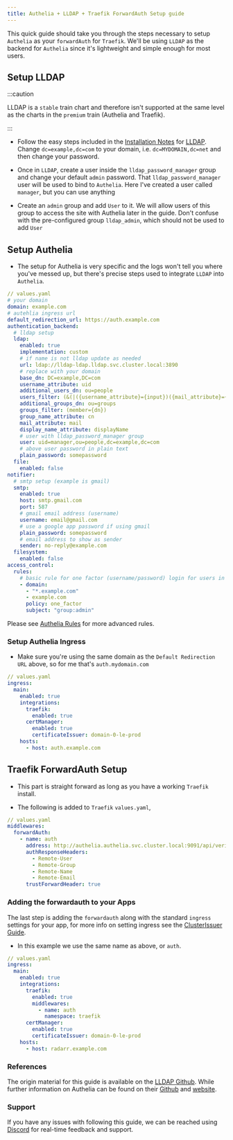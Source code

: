 ```yaml
---
title: Authelia + LLDAP + Traefik ForwardAuth Setup guide
---
```


This quick guide should take you through the steps necessary to setup `Authelia` as your `forwardAuth` for `Traefik`. We'll be using `LLDAP` as the backend for `Authelia` since it's lightweight and simple enough for most users.

## Setup LLDAP

:::caution

LLDAP is a `stable` train chart and therefore isn't supported at the same level as the charts in the `premium` train (Authelia and Traefik).

:::

- Follow the easy steps included in the [Installation Notes](/charts/stable/lldap/installation-notes) for [LLDAP](/charts/stable/lldap/). Change `dc=example,dc=com` to your domain, i.e. `dc=MYDOMAIN,dc=net` and then change your password.

- Once in `LLDAP`, create a user inside the `lldap_password_manager` group and change your default `admin` password. That `lldap_password_manager` user will be used to bind to `Authelia`. Here I've created a user called `manager`, but you can use anything

- Create an `admin` group and add `User` to it. We will allow users of this group to access the site with Authelia later in the guide. Don't confuse with the pre-configured group `lldap_admin`, which should not be used to add `User`

## Setup Authelia

- The setup for Authelia is very specific and the logs won't tell you where you've messed up, but there's precise steps used to integrate `LLDAP` into `Authelia`.

```yaml
// values.yaml
# your domain
domain: example.com
# autehlia ingress url
default_redirection_url: https://auth.example.com
authentication_backend:
  # lldap setup
  ldap:
    enabled: true
    implementation: custom
    # if name is not lldap update as needed
    url: ldap://lldap-ldap.lldap.svc.cluster.local:3890
    # replace with your domain
    base_dn: DC=example,DC=com
    username_attribute: uid
    additional_users_dn: ou=people
    users_filter: (&(|({username_attribute}={input})({mail_attribute}={input}))(objectClass=person))
    additional_groups_dn: ou=groups
    groups_filter: (member={dn})
    group_name_attribute: cn
    mail_attribute: mail
    display_name_attribute: displayName
    # user with lldap_password_manager group
    user: uid=manager,ou=people,dc=example,dc=com
    # above user password in plain text
    plain_password: somepassword
  file:
    enabled: false
notifier:
  # smtp setup (example is gmail)
  smtp:
    enabled: true
    host: smtp.gmail.com
    port: 587
    # gmail email address (username)
    username: email@gmail.com
    # use a google app password if using gmail
    plain_password: somepassword
    # email address to show as sender
    sender: no-reply@example.com
  filesystem:
    enabled: false
access_control:
  rules:
    # basic rule for one factor (username/password) login for users in the lldap_admin group
    - domain:
      - "*.example.com"
      - example.com
      policy: one_factor
      subject: "group:admin"
```

Please see [Authelia Rules](./authelia-rules) for more advanced rules.

### Setup Authelia Ingress

- Make sure you're using the same domain as the `Default Redirection URL` above, so for me that's `auth.mydomain.com`

```yaml
// values.yaml
ingress:
  main:
    enabled: true
    integrations:
      traefik:
        enabled: true
      certManager:
        enabled: true
        certificateIssuer: domain-0-le-prod
    hosts:
      - host: auth.example.com
```

## Traefik ForwardAuth Setup

- This part is straight forward as long as you have a working `Traefik` install.

- The following is added to `Traefik` `values.yaml`,

```yaml
// values.yaml
middlewares:
  forwardAuth:
    - name: auth
      address: http://authelia.authelia.svc.cluster.local:9091/api/verify?rd=https://auth.example.com/
      authResponseHeaders:
        - Remote-User
        - Remote-Group
        - Remote-Name
        - Remote-Email
      trustForwardHeader: true
```

### Adding the forwardauth to your Apps

The last step is adding the `forwardauth` along with the standard `ingress` settings for your app, for more info on setting ingress see the [ClusterIssuer Guide](/charts/premium/clusterissuer/how-to).

- In this example we use the same name as above, or `auth`.

```yaml
// values.yaml
ingress:
  main:
    enabled: true
    integrations:
      traefik:
        enabled: true
        middlewares:
          - name: auth
            namespace: traefik
      certManager:
        enabled: true
        certificateIssuer: domain-0-le-prod
    hosts:
      - host: radarr.example.com
```

### References

The origin material for this guide is available on the [LLDAP Github](https://github.com/lldap/lldap). While further information on Authelia can be found on their [Github](https://github.com/authelia/authelia) and [website](https://www.authelia.com/).

### Support

If you have any issues with following this guide, we can be reached using [Discord](https://discord.gg/tVsPTHWTtr) for real-time feedback and support.
